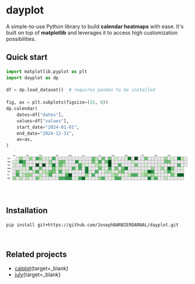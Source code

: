 # dayplot

A simple-to-use Python library to build **calendar heatmaps** with ease. It's built on top of **matplotlib** and leverages it to access high customization possibilities.

## Quick start

```py
import matplotlib.pyplot as plt
import dayplot as dp

df = dp.load_dataset()  # requires pandas to be installed

fig, ax = plt.subplots(figsize=(15, 6))
dp.calendar(
    dates=df["dates"],
    values=df["values"],
    start_date="2024-01-01",
    end_date="2024-12-31",
    ax=ax,
)
```

![](img/quickstart.png)

<br>

## Installation

```bash
pip install git+https://github.com/JosephBARBIERDARNAL/dayplot.git
```

<br>

## Related projects

- [calplot](https://github.com/tomkwok/calplot){target=\_blank}
- [july](https://github.com/e-hulten/july){target=\_blank}

<br><br>
